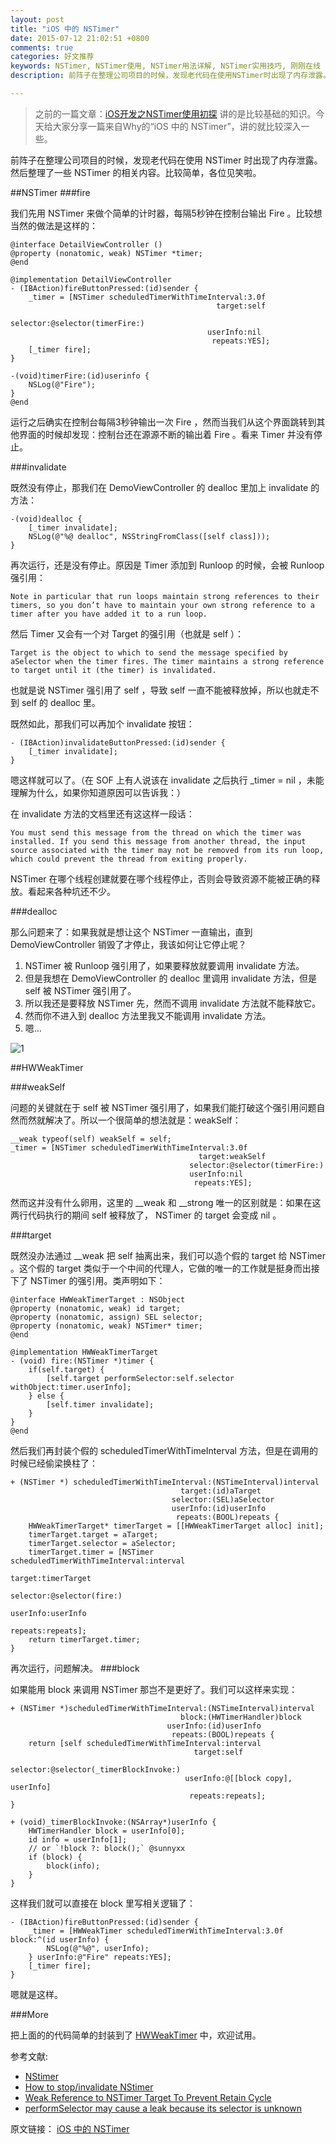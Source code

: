 ```yaml
---
layout: post
title: "iOS 中的 NSTimer"
date: 2015-07-12 21:02:51 +0800
comments: true
categories: 好文推荐
keywords: NSTimer, NSTimer使用, NSTimer用法详解, NSTimer实用技巧, 刚刚在线
description: 前阵子在整理公司项目的时候，发现老代码在使用NSTimer时出现了内存泄露。然后整理了一些 NSTimer 的相关内容。比较简单，各位见笑啦。

---
```


> 之前的一篇文章：[iOS开发之NSTimer使用初探](http://www.superqq.com/blog/2015/07/10/ioskai-fa-zhi-nstimershi-yong-chu-tan/) 讲的是比较基础的知识。今天给大家分享一篇来自Why的“iOS 中的 NSTimer”，讲的就比较深入一些。

前阵子在整理公司项目的时候，发现老代码在使用 NSTimer 时出现了内存泄露。然后整理了一些 NSTimer 的相关内容。比较简单，各位见笑啦。

##NSTimer
###fire

我们先用 NSTimer 来做个简单的计时器，每隔5秒钟在控制台输出 Fire 。比较想当然的做法是这样的：

	@interface DetailViewController ()
	@property (nonatomic, weak) NSTimer *timer;
	@end
	
	@implementation DetailViewController
	- (IBAction)fireButtonPressed:(id)sender {
	    _timer = [NSTimer scheduledTimerWithTimeInterval:3.0f
	                                              target:self
	                                            selector:@selector(timerFire:)
	                                            userInfo:nil
	                                             repeats:YES];
	    [_timer fire];
	}
	
	-(void)timerFire:(id)userinfo {
	    NSLog(@"Fire");
	}
	@end

运行之后确实在控制台每隔3秒钟输出一次 Fire ，然而当我们从这个界面跳转到其他界面的时候却发现：控制台还在源源不断的输出着 Fire 。看来 Timer 并没有停止。

###invalidate

既然没有停止，那我们在 DemoViewController 的 dealloc 里加上 invalidate 的方法：

	-(void)dealloc {
	    [_timer invalidate];
	    NSLog(@"%@ dealloc", NSStringFromClass([self class]));
	}

再次运行，还是没有停止。原因是 Timer 添加到 Runloop 的时候，会被 Runloop 强引用：

    Note in particular that run loops maintain strong references to their timers, so you don’t have to maintain your own strong reference to a timer after you have added it to a run loop.

然后 Timer 又会有一个对 Target 的强引用（也就是 self ）：

    Target is the object to which to send the message specified by aSelector when the timer fires. The timer maintains a strong reference to target until it (the timer) is invalidated.

也就是说 NSTimer 强引用了 self ，导致 self 一直不能被释放掉，所以也就走不到 self 的 dealloc 里。

既然如此，那我们可以再加个 invalidate 按钮：

	- (IBAction)invalidateButtonPressed:(id)sender {
	    [_timer invalidate];
	}

嗯这样就可以了。（在 SOF 上有人说该在 invalidate 之后执行 _timer = nil ，未能理解为什么，如果你知道原因可以告诉我：）

在 invalidate 方法的文档里还有这这样一段话：

    You must send this message from the thread on which the timer was installed. If you send this message from another thread, the input source associated with the timer may not be removed from its run loop, which could prevent the thread from exiting properly.

NSTimer 在哪个线程创建就要在哪个线程停止，否则会导致资源不能被正确的释放。看起来各种坑还不少。

###dealloc

那么问题来了：如果我就是想让这个 NSTimer 一直输出，直到 DemoViewController 销毁了才停止，我该如何让它停止呢？

1. NSTimer 被 Runloop 强引用了，如果要释放就要调用 invalidate 方法。
2. 但是我想在 DemoViewController 的 dealloc 里调用 invalidate 方法，但是 self 被 NSTimer 强引用了。
3. 所以我还是要释放 NSTimer 先，然而不调用 invalidate 方法就不能释放它。
4. 然而你不进入到 dealloc 方法里我又不能调用 invalidate 方法。
5. 嗯…

![1](http://ww4.sinaimg.cn/large/61d238c7gw1ettf9re22uj20fu08owf3.jpg)

##HWWeakTimer

###weakSelf

问题的关键就在于 self 被 NSTimer 强引用了，如果我们能打破这个强引用问题自然而然就解决了。所以一个很简单的想法就是：weakSelf：

	__weak typeof(self) weakSelf = self;
	_timer = [NSTimer scheduledTimerWithTimeInterval:3.0f
	                                          target:weakSelf
	                                        selector:@selector(timerFire:)
	                                        userInfo:nil
	                                         repeats:YES];

然而这并没有什么卵用，这里的 __weak 和 __strong 唯一的区别就是：如果在这两行代码执行的期间 self 被释放了， NSTimer 的 target 会变成 nil 。

###target

既然没办法通过 __weak 把 self 抽离出来，我们可以造个假的 target 给 NSTimer 。这个假的 target 类似于一个中间的代理人，它做的唯一的工作就是挺身而出接下了 NSTimer 的强引用。类声明如下：

	@interface HWWeakTimerTarget : NSObject
	@property (nonatomic, weak) id target;
	@property (nonatomic, assign) SEL selector;
	@property (nonatomic, weak) NSTimer* timer;
	@end
	
	@implementation HWWeakTimerTarget
	- (void) fire:(NSTimer *)timer {
	    if(self.target) {
	        [self.target performSelector:self.selector withObject:timer.userInfo];
	    } else {
	        [self.timer invalidate];
	    }
	}
	@end

然后我们再封装个假的 scheduledTimerWithTimeInterval 方法，但是在调用的时候已经偷梁换柱了：

	+ (NSTimer *) scheduledTimerWithTimeInterval:(NSTimeInterval)interval
	                                      target:(id)aTarget
	                                    selector:(SEL)aSelector
	                                    userInfo:(id)userInfo
	                                     repeats:(BOOL)repeats {
	    HWWeakTimerTarget* timerTarget = [[HWWeakTimerTarget alloc] init];
	    timerTarget.target = aTarget;
	    timerTarget.selector = aSelector;
	    timerTarget.timer = [NSTimer scheduledTimerWithTimeInterval:interval
	                                                         target:timerTarget
	                                                       selector:@selector(fire:)
	                                                       userInfo:userInfo
	                                                        repeats:repeats];
	    return timerTarget.timer;
	}

再次运行，问题解决。
###block

如果能用 block 来调用 NSTimer 那岂不是更好了。我们可以这样来实现：

	+ (NSTimer *)scheduledTimerWithTimeInterval:(NSTimeInterval)interval
	                                      block:(HWTimerHandler)block
	                                   userInfo:(id)userInfo
	                                    repeats:(BOOL)repeats {
	    return [self scheduledTimerWithTimeInterval:interval
	                                         target:self
	                                       selector:@selector(_timerBlockInvoke:)
	                                       userInfo:@[[block copy], userInfo]
	                                        repeats:repeats];
	}
	
	+ (void)_timerBlockInvoke:(NSArray*)userInfo {
	    HWTimerHandler block = userInfo[0];
	    id info = userInfo[1];
	    // or `!block ?: block();` @sunnyxx
	    if (block) {
	        block(info);
	    }
	}

这样我们就可以直接在 block 里写相关逻辑了：

	- (IBAction)fireButtonPressed:(id)sender {
	    _timer = [HWWeakTimer scheduledTimerWithTimeInterval:3.0f block:^(id userInfo) {
	        NSLog(@"%@", userInfo);
	    } userInfo:@"Fire" repeats:YES];
	    [_timer fire];
	}

嗯就是这样。

###More

把上面的的代码简单的封装到了 [HWWeakTimer](https://github.com/ChatGame/HWWeakTimer) 中，欢迎试用。

参考文献:

* [NStimer](https://developer.apple.com/library/mac/documentation/Cocoa/Reference/Foundation/Classes/NSTimer_Class/)
* [How to stop/invalidate NStimer](http://stackoverflow.com/questions/15170518/how-to-stop-invalidate-nstimer)
* [Weak Reference to NSTimer Target To Prevent Retain Cycle](http://stackoverflow.com/questions/16821736/weak-reference-to-nstimer-target-to-prevent-retain-cycle)
* [performSelector may cause a leak because its selector is unknown](http://stackoverflow.com/questions/7017281/performselector-may-cause-a-leak-because-its-selector-is-unknown)

原文链接： <a href="http://blog.callmewhy.com/2015/07/06/weak-timer-in-ios/?sukey=fc78a68049a14bb264852ae4e610e664d74bb6bf7a3e31be7aa2ac6c3e5a83ca566fa1c683d37c01e8569e560d873907" target="_blank" title=" iOS 中的 NSTimer "> iOS 中的 NSTimer </a>